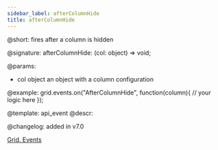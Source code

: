 ```yaml
---
sidebar_label: afterColumnHide
title: afterColumnHide
---          
```


@short: fires after a column is hidden

@signature: afterColumnHide: (col: object) => void;

@params: 
- col   object  an object with a column configuration

@example:
grid.events.on("AfterColumnHide", function(column){
    // your logic here
});


@template: api_event
@descr:

@changelog: added in v7.0

[Grid. Events](https://snippet.dhtmlx.com/9zeyp4ds)